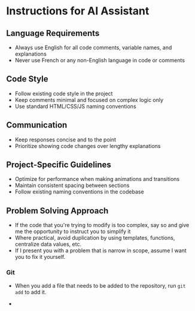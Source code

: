 # Instructions for AI Assistant

## Language Requirements

- Always use English for all code comments, variable names, and explanations
- Never use French or any non-English language in code or comments

## Code Style

- Follow existing code style in the project
- Keep comments minimal and focused on complex logic only
- Use standard HTML/CSS/JS naming conventions

## Communication

- Keep responses concise and to the point
- Prioritize showing code changes over lengthy explanations

## Project-Specific Guidelines

- Optimize for performance when making animations and transitions
- Maintain consistent spacing between sections
- Follow existing naming conventions in the codebase 

## Problem Solving Approach

- If the code that you're trying to modify is too complex, say so and give me the opportunity to instruct you to simplify it
- Where practical, avoid duplication by using templates, functions, centralize data values, etc.
- If I present you with a problem that is narrow in scope, assume I want you to fix it yourself.

### Git

* When you add a file that needs to be added to the repository, run `git add` to add it.

* 

